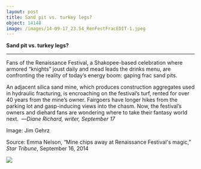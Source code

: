 ```yaml
---
layout: post
title: Sand pit vs. turkey legs?
object: 14148
image: /images/14-09-17_23.54_RenFestFracEDIT-1.jpeg
---
```

**Sand pit vs. turkey legs?**

****

Fans of the Renaissance Festival, a Shakopee-based celebration where armored “knights” joust daily and mead leads the drinks menu, are confronting the reality of today’s energy boom: gaping frac sand pits.

An adjacent silica sand mine, which produces construction aggregates used in hydraulic fracturing, is encroaching on the festival’s turf, rented for over 40 years from the mine’s owner. Fairgoers have longer hikes from the parking lot and gasp-inducing views into the chasm. Now, the festival’s owners and diehard fans are wondering where to take their fantasy world next. 
 —*Diane Richard, writer, September 17*

Image: Jim Gehrz

Source: Emma Nelson, “Mine chips away at Renaissance Festival's magic,” *Star Tribune*, September 16, 2014

![]({{siteurl.base}}/images/14-09-17_23.54_RenFestFracEDIT-1.jpeg)
